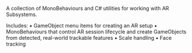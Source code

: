 A collection of MonoBehaviours and C# utilities for working with AR Subsystems. 

Includes: 
▪ GameObject menu items for creating an AR setup 
▪ MonoBehaviours that control AR session lifecycle and create GameObjects from detected, real-world trackable features 
▪ Scale handling 
▪ Face tracking
